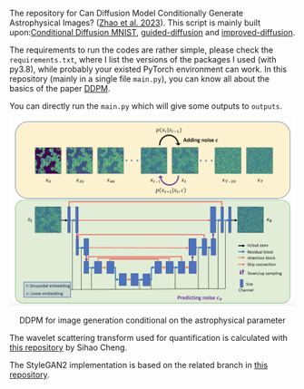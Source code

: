 The repository for Can Diffusion Model Conditionally Generate Astrophysical Images? ([Zhao et al. 2023](https://arxiv.org/abs/2307.09568)). This script is mainly built upon:[Conditional Diffusion MNIST](https://github.com/TeaPearce/Conditional_Diffusion_MNIST), [guided-diffusion](https://github.com/openai/guided-diffusion) and [improved-diffusion](https://github.com/openai/improved-diffusion).

The requirements to run the codes are rather simple, please check the `requirements.txt`, where I list the versions of the packages I used (with py3.8), while probably your existed PyTorch environment can work. In this repository (mainly in a single file `main.py`), you can know all about the basics of the paper [DDPM](https://arxiv.org/abs/2006.11239). 

You can directly run the `main.py` which will give some outputs to `outputs`.
<p align = "center">
<img width="750" src="ST4Diffusion.png"/img>
</p>
<p align = "center">
  DDPM for image generation conditional on the astrophysical parameter
</p>

The wavelet scattering transform used for quantification is calculated with [this repository](https://github.com/SihaoCheng/scattering_transform) by Sihao Cheng.

The StyleGAN2 implementation is based on the related branch in [this repository](https://github.com/dkn16/stylegan2-pytorch).
